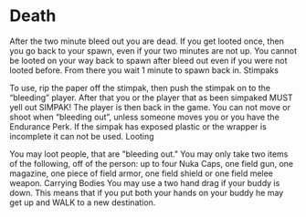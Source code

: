 # Death

After the two minute bleed out you are dead. If you get looted
once, then you go back to your spawn, even if your two minutes are
not up. You cannot be looted on your way back to spawn after bleed
out even if you were not looted before. From there you wait 1
minute to spawn back in. Stimpaks

To use, rip the paper off the stimpak, then push the stimpak on to
the “bleeding” player. After that you or the player that as been
simpaked MUST yell out SIMPAK! The player is then back in the
game. You can not move or shoot when “bleeding out”, unless
someone moves you or you have the Endurance Perk. If the simpak
has exposed plastic or the wrapper is incomplete it can not be
used. Looting

You may loot people, that are "bleeding out." You may only take
two items of the following, off of the person: up to four Nuka
Caps, one field gun, one magazine, one piece of field armor, one
field shield or one field melee weapon. Carrying Bodies
You may use a two hand drag if your buddy is down. This means that
if you put both your hands on your buddy he may get up and WALK to
a new destination.
